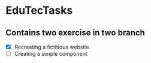 # EduTecTasks
## Contains two exercise in two branch

- [x] Recreating a fictitious website
- [ ] Creating a simple component
